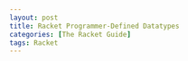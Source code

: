 ```yaml
---
layout: post
title: Racket Programmer-Defined Datatypes
categories: [The Racket Guide]
tags: Racket
---
```

